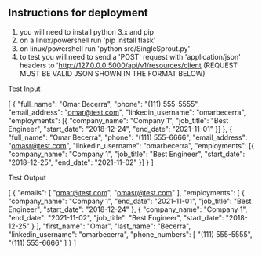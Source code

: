 ## Instructions for deployment

1. you will need to install python 3.x and pip
2. on a linux/powershell run 'pip install flask'
3. on linux/powershell run 'python src/SingleSprout.py'
4. to test you will need to send a 'POST' request with 'application/json' headers to 'http://127.0.0.0:5000/api/v1/resources/client (REQUEST MUST BE VALID JSON SHOWN IN THE FORMAT BELOW)

Test Input

[
  {
    "full_name": "Omar Becerra",
    "phone": "(111) 555-5555",
    "email_address": "omar@test.com",
    "linkedin_username": "omarbecerra",
    "employments": [{
      "company_name": "Company 1",
      "job_title": "Best Engineer",
      "start_date": "2018-12-24",
      "end_date": "2021-11-01"
    }]
  },
  {
    "full_name": "Omar Becerra",
    "phone": "(111) 555-6666",
    "email_address": "omasr@test.com",
    "linkedin_username": "omarbecerra",
    "employments": [{
      "company_name": "Company 1",
      "job_title": "Best Engineer",
      "start_date": "2018-12-25",
      "end_date": "2021-11-02"
    }]
  }
]

Test Output

[
  {
    "emails": [
      "omar@test.com",
      "omasr@test.com"
    ],
    "employments": [
      {
        "company_name": "Company 1",
        "end_date": "2021-11-01",
        "job_title": "Best Engineer",
        "start_date": "2018-12-24"
      },
      {
        "company_name": "Company 1",
        "end_date": "2021-11-02",
        "job_title": "Best Engineer",
        "start_date": "2018-12-25"
      }
    ],
    "first_name": "Omar",
    "last_name": "Becerra",
    "linkedin_username": "omarbecerra",
    "phone_numbers": [
      "(111) 555-5555",
      "(111) 555-6666"
    ]
  }
]